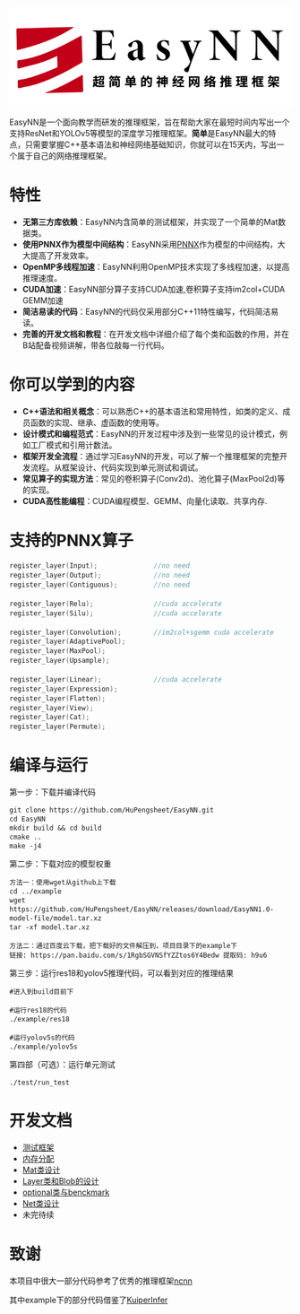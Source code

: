 <img src="./images/logo.png" />

EasyNN是一个面向教学而研发的推理框架，旨在帮助大家在最短时间内写出一个支持ResNet和YOLOv5等模型的深度学习推理框架。**简单**是EasyNN最大的特点，只需要掌握C++基本语法和神经网络基础知识，你就可以在15天内，写出一个属于自己的网络推理框架。

# 特性

- **无第三方库依赖**：EasyNN内含简单的测试框架，并实现了一个简单的Mat数据类。
- **使用PNNX作为模型中间结构**：EasyNN采用[PNNX](https://github.com/Tencent/ncnn/tree/master/tools/pnnx)作为模型的中间结构，大大提高了开发效率。
- **OpenMP多线程加速**：EasyNN利用OpenMP技术实现了多线程加速，以提高推理速度。
- **CUDA加速**：EasyNN部分算子支持CUDA加速,卷积算子支持im2col+CUDA GEMM加速
- **简洁易读的代码**：EasyNN的代码仅采用部分C++11特性编写，代码简洁易读。
- **完善的开发文档和教程**：在开发文档中详细介绍了每个类和函数的作用，并在B站配备视频讲解，带各位敲每一行代码。

# 你可以学到的内容

- **C++语法和相关概念**：可以熟悉C++的基本语法和常用特性，如类的定义、成员函数的实现、继承、虚函数的使用等。
- **设计模式和编程范式**：EasyNN的开发过程中涉及到一些常见的设计模式，例如工厂模式和引用计数法。
- **框架开发全流程**：通过学习EasyNN的开发，可以了解一个推理框架的完整开发流程。从框架设计、代码实现到单元测试和调试。
- **常见算子的实现方法**：常见的卷积算子(Conv2d)、池化算子(MaxPool2d)等的实现。
- **CUDA高性能编程**：CUDA编程模型、GEMM、向量化读取、共享内存.

# 支持的PNNX算子
```c++
register_layer(Input);              //no need
register_layer(Output);             //no need
register_layer(Contiguous);         //no need

register_layer(Relu);               //cuda accelerate
register_layer(Silu);               //cuda accelerate

register_layer(Convolution);        //im2col+sgemm cuda accelerate
register_layer(AdaptivePool);
register_layer(MaxPool);
register_layer(Upsample);

register_layer(Linear);             //cuda accelerate
register_layer(Expression);
register_layer(Flatten);
register_layer(View);
register_layer(Cat);
register_layer(Permute);
```
   

# 编译与运行

第一步：下载并编译代码

```shell
git clone https://github.com/HuPengsheet/EasyNN.git
cd EasyNN
mkdir build && cd build
cmake ..
make -j4
```

第二步：下载对应的模型权重

```shell
方法一：使用wget从github上下载
cd ../example
wget https://github.com/HuPengsheet/EasyNN/releases/download/EasyNN1.0-model-file/model.tar.xz
tar -xf model.tar.xz

方法二：通过百度云下载，把下载好的文件解压到，项目目录下的example下
链接: https://pan.baidu.com/s/1RgbSGVNSfYZZtos6Y4Bedw 提取码: h9u6 
```

第三步：运行res18和yolov5推理代码，可以看到对应的推理结果

```shell
#进入到build目前下

#运行res18的代码
./example/res18

#运行yolov5s的代码
./example/yolov5s
```

第四部（可选）：运行单元测试

```shell
./test/run_test
```

# 开发文档
- [测试框架](https://github.com/HuPengsheet/EasyNN/blob/main/documents/%E6%B5%8B%E8%AF%95%E6%A1%86%E6%9E%B6.md)
- [内存分配](https://github.com/HuPengsheet/EasyNN/blob/main/documents/%E5%86%85%E5%AD%98%E5%88%86%E9%85%8D.md)
- [Mat类设计](https://github.com/HuPengsheet/EasyNN/blob/main/documents/Mat%E7%B1%BB%E7%9A%84%E8%AE%BE%E8%AE%A1.md)
- [Layer类和Blob的设计](https://github.com/HuPengsheet/EasyNN/blob/main/documents/Layer%E7%B1%BB%E5%92%8CBlob%E7%9A%84%E8%AE%BE%E8%AE%A1.md)
- [optional类与benckmark](https://github.com/HuPengsheet/EasyNN/blob/main/documents/optional%E7%B1%BB%E4%B8%8Ebenckmark.md)
- [Net类设计](https://github.com/HuPengsheet/EasyNN/blob/main/documents/Net%E7%B1%BB%E7%9A%84%E8%AE%BE%E8%AE%A1.md)
- 未完待续

# 致谢

本项目中很大一部分代码参考了优秀的推理框架[ncnn](https://github.com/Tencent/ncnn)

其中example下的部分代码借鉴了[KuiperInfer](https://github.com/zjhellofss/KuiperInfer)
